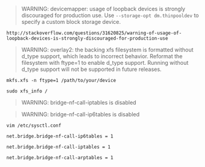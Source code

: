 > WARNING: devicemapper: usage of loopback devices is strongly discouraged for production use.
         Use `--storage-opt dm.thinpooldev` to specify a custom block storage device.

`http://stackoverflow.com/questions/31620825/warning-of-usage-of-loopback-devices-is-strongly-discouraged-for-production-use`

> WARNING: overlay2: the backing xfs filesystem is formatted without d_type support, which leads to incorrect behavior.
         Reformat the filesystem with ftype=1 to enable d_type support.
         Running without d_type support will not be supported in future releases.

`mkfs.xfs -n ftype=1 /path/to/your/device`

`sudo xfs_info /`

> WARNING: bridge-nf-call-iptables is disabled

> WARNING: bridge-nf-call-ip6tables is disabled

`vim /etc/sysctl.conf`

`net.bridge.bridge-nf-call-ip6tables = 1`

`net.bridge.bridge-nf-call-iptables = 1`

`net.bridge.bridge-nf-call-arptables = 1`
